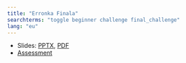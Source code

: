 ```yaml
---
title: "Erronka Finala"
searchterms: "toggle beginner challenge final_challenge"
lang: "eu"
---
```

 <ul>
 <li class="ng-binding">Slides:
 <a href="ProgrammingLessons/beginner/FinalChallenge.pptx">PPTX</a>,
 <a href="ProgrammingLessons/beginner/FinalChallenge.pdf">PDF</a>
 </li>
 <li> <a href="ProgrammingLessons/beginner/FinalAssessment.docx">Assessment</a>
 </li>
  </ul>
